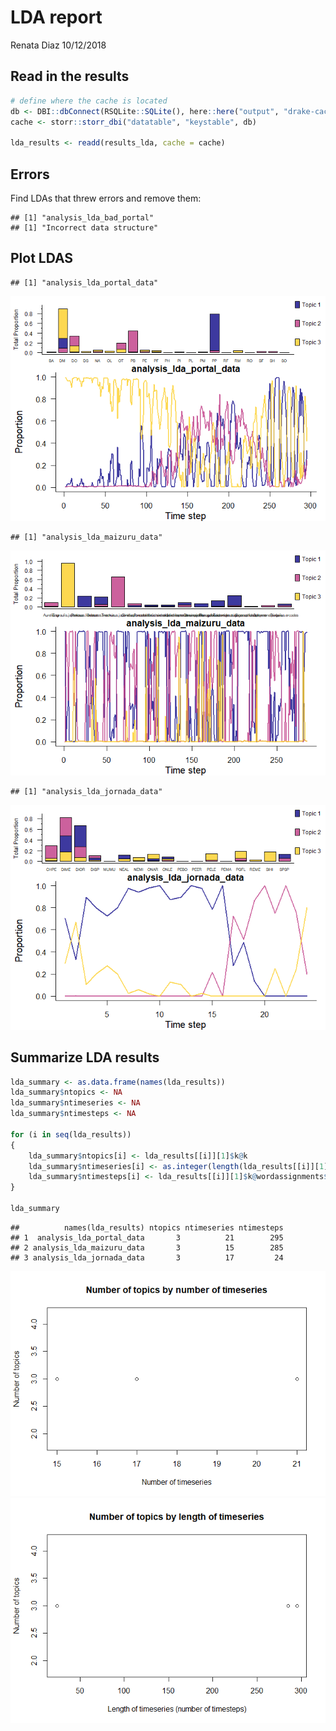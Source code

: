 LDA report
================
Renata Diaz
10/12/2018

## Read in the results

``` r
# define where the cache is located
db <- DBI::dbConnect(RSQLite::SQLite(), here::here("output", "drake-cache.sqlite"))
cache <- storr::storr_dbi("datatable", "keystable", db)

lda_results <- readd(results_lda, cache = cache)
```

## Errors

Find LDAs that threw errors and remove them:

    ## [1] "analysis_lda_bad_portal"
    ## [1] "Incorrect data structure"

## Plot LDAS

    ## [1] "analysis_lda_portal_data"

![](lda_report_files/figure-gfm/plot%20LDA-1.png)<!-- -->

    ## [1] "analysis_lda_maizuru_data"

![](lda_report_files/figure-gfm/plot%20LDA-2.png)<!-- -->

    ## [1] "analysis_lda_jornada_data"

![](lda_report_files/figure-gfm/plot%20LDA-3.png)<!-- -->

## Summarize LDA results

``` r
lda_summary <- as.data.frame(names(lda_results))
lda_summary$ntopics <- NA
lda_summary$ntimeseries <- NA
lda_summary$ntimesteps <- NA

for (i in seq(lda_results))
{
    lda_summary$ntopics[i] <- lda_results[[i]][1]$k@k
    lda_summary$ntimeseries[i] <- as.integer(length(lda_results[[i]][1]$k@terms))
    lda_summary$ntimesteps[i] <- lda_results[[i]][1]$k@wordassignments$nrow
}

lda_summary
```

    ##          names(lda_results) ntopics ntimeseries ntimesteps
    ## 1  analysis_lda_portal_data       3          21        295
    ## 2 analysis_lda_maizuru_data       3          15        285
    ## 3 analysis_lda_jornada_data       3          17         24

![](lda_report_files/figure-gfm/plot%20lda%20summary-1.png)<!-- -->![](lda_report_files/figure-gfm/plot%20lda%20summary-2.png)<!-- -->
